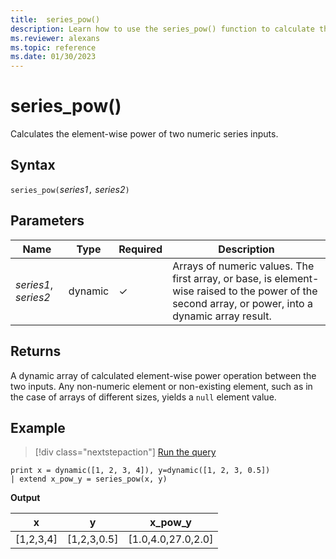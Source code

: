 ```yaml
---
title:  series_pow()
description: Learn how to use the series_pow() function to calculate the element-wise power of two numeric series inputs.
ms.reviewer: alexans
ms.topic: reference
ms.date: 01/30/2023
---
```

# series_pow()

Calculates the element-wise power of two numeric series inputs.

## Syntax

`series_pow(`*series1*`,` *series2*`)`

## Parameters

| Name | Type | Required | Description |
|--|--|--|--|
| *series1*, *series2* | dynamic | &check; | Arrays of numeric values. The first array, or base, is element-wise raised to the power of the second array, or power, into a dynamic array result.|

## Returns

A dynamic array of calculated element-wise power operation between the two inputs. Any non-numeric element or non-existing element, such as in the case of arrays of different sizes, yields a `null` element value.

## Example

> [!div class="nextstepaction"]
> <a href="https://dataexplorer.azure.com/clusters/help/databases/Samples?query=H4sIAAAAAAAAAysoyswrUahQsFVIqcxLzM1M1og21FEw0lEw1lEwidXUUai0xZQw0DON1eSqUUitKEnNS1GoiC/IL4+vBJpRnFqUmVoM4mpUALVqAgA61Qq1XgAAAA==" target="_blank">Run the query</a>

```kusto
print x = dynamic([1, 2, 3, 4]), y=dynamic([1, 2, 3, 0.5])
| extend x_pow_y = series_pow(x, y) 
```

**Output**

|x|y|x_pow_y|
|---|---|---|
|[1,2,3,4]|[1,2,3,0.5]|[1.0,4.0,27.0,2.0]|